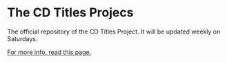 # The CD Titles Projecs

The official repository of the CD Titles Project. It will be updated weekly on Saturdays.

[For more info, read this page.](https://puzzylpiece.nekoweb.org/cdtitles.html)